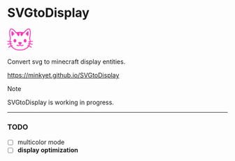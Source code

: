 # SVGtoDisplay

<img src="./SVGtoDisplay.png" height="50"/>

Convert svg to minecraft display entities.

https://minkyet.github.io/SVGtoDisplay

> [!NOTE]
> SVGtoDisplay is working in progress.

---

### TODO

- [ ] multicolor mode
- [ ] **display optimization**